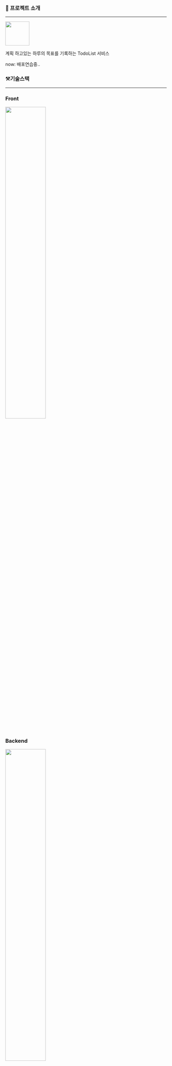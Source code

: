 ### 📌 프로젝트 소개

---

<img src="https://github.com/SangWoon123/Todo/assets/100204926/8655ff6e-1cd8-435e-87d0-3aa3e41e660a" width="75" height="75">

계획 하고있는 하루의 목표를 기록하는 TodoList 서비스

now: 배포연습중..

### ⚒️기술스택

---

### Front
<img src="https://github.com/SangWoon123/Todo/assets/100204926/6b12d8a4-4d67-4fd2-84db-b1269cdd2e27" width="50%" height="50%" />

### Backend
<img src="https://github.com/SangWoon123/Todo/assets/100204926/c3936c96-fa90-4de3-b1f5-2e82e322ce56" width="50%" height="50%" />

### Infra
<img src="https://github.com/SangWoon123/Todo/assets/100204926/19072fec-51af-4194-938c-5cb079226fd5" width="50%" height="50%" />

### UI (디자인)

---

![MyTodo UI](https://github.com/SangWoon123/Todo/assets/100204926/e0acc37f-fd4c-461e-a080-4d146106fb8d)

### 📌 구현기능

---

-   로그인
    -   OAuth (카카오, 네이버)
-   Todo CRUD
    -   Todo 작성, 삭제
    -   Todo 상세 작성, 수정, 삭제
-   Todo History 및 셀프 피드백
    -   이전날들의 작성한 Todo기록
    -   피드백

### ⚒️ ERD

---

<img width="169" alt="ERD" src="https://github.com/SangWoon123/Todo/assets/100204926/441c2766-e93e-40a8-a519-612d3a524c20">

### ⚒️ 아키텍처

---

![MyTodo배포](https://github.com/SangWoon123/Todo/assets/100204926/04c9eddc-9801-49ee-833c-b0f07bd353b2)


-   백엔드 배포만 따로진행

### 📺 동작

---

1. 로그인
2. CRUD
3. Todo 히스토리 및 셀프 피드백

![첫 번째 이미지 설명](https://github.com/SangWoon123/Todo/assets/100204926/2f6a6045-c02d-42c7-89f4-9c1f1f51d128) 
![CRUD 관련 이미지](https://github.com/SangWoon123/Todo/assets/100204926/f4207687-073a-46e8-8f43-c26e97dbf913) 
![Todo 히스토리 및 셀프 피드백 이미지](https://github.com/SangWoon123/Todo/assets/100204926/fd954640-651a-430a-a908-6e1c80f78e1f) 
